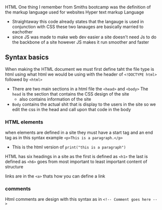 HTML One thing I remember from Smiths bootcamp was the definition of the markup language used for websites Hyper text markup Language 

- Straightaway this code already states that the langauge is used in  conjunction with CSS these two lanauges are basically married to eachother 
- since JS was made to make web dev easier a site doesn't need Js to do the backbone of a site however JS makes it run smoother and faster 

## Syntax basics 
When making the HTML document we must first define taht the file type is html using what html we would be using with the header of `<!DOCTYPE html>`  followed by `<html>` 

- There are two main sections in a html file the `<head>` and `<body>` The `head` is the section that contains the CSS design of the site
	- also contains information of the site 
- `Body` contains the actual shit that is display to the users in the site so we edit the css in the head and call upon that code in the body 

### HTML elements 
when  elements are defined in a site they must have a start tag and an end tag as in this syntax example `<p>This is a paragraph.</p>`

- This is the html version of `print("this is a paragraph")` 

HTML has six headings in a site as the first is defined as `<h1>` the last is defined as `<h6>`  goes from most important to least important content of structure 

links are in the `<a>` thats how you can define a link 

### comments 
Html comments are design with this syntax as in `<!-- Comment goes here -->` 